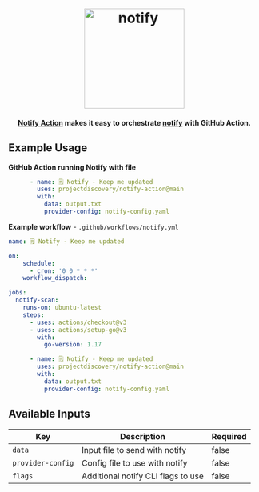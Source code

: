 <h1 align="center">
  <img src="https://github.com/projectdiscovery/notify/blob/master/static/notify-logo.png" alt="notify" width="200px"></a>
  <br>
</h1>

<h4 align="center"><a href="https://github.com/projectdiscovery/notify-action">Notify Action</a> makes it easy to orchestrate <a href="https://github.com/projectdiscovery/notify">notify</a> with GitHub Action.</h4>



Example Usage
-----

**GitHub Action running Notify with file**

```yaml
      - name: 🗒 Notify - Keep me updated
        uses: projectdiscovery/notify-action@main
        with:
          data: output.txt
          provider-config: notify-config.yaml
```

**Example workflow** - `.github/workflows/notify.yml`


```yaml
name: 🗒 Notify - Keep me updated

on:
    schedule:
      - cron: '0 0 * * *'
    workflow_dispatch:

jobs:
  notify-scan:
    runs-on: ubuntu-latest
    steps:
      - uses: actions/checkout@v3
      - uses: actions/setup-go@v3
        with:
          go-version: 1.17

      - name: 🗒 Notify - Keep me updated
        uses: projectdiscovery/notify-action@main
        with:
          data: output.txt
          provider-config: notify-config.yaml
```


Available Inputs
------

| Key      | Description                        | Required |
|----------|------------------------------------|----------|
| `data`   | Input file to send with notify     | false    |
| `provider-config` | Config file to use with notify     | false    |
| `flags`  | Additional notify CLI flags to use | false    |
